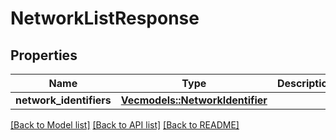 # NetworkListResponse

## Properties

Name | Type | Description | Notes
------------ | ------------- | ------------- | -------------
**network_identifiers** | [**Vec<models::NetworkIdentifier>**](NetworkIdentifier.md) |  | 

[[Back to Model list]](../README.md#documentation-for-models) [[Back to API list]](../README.md#documentation-for-api-endpoints) [[Back to README]](../README.md)


